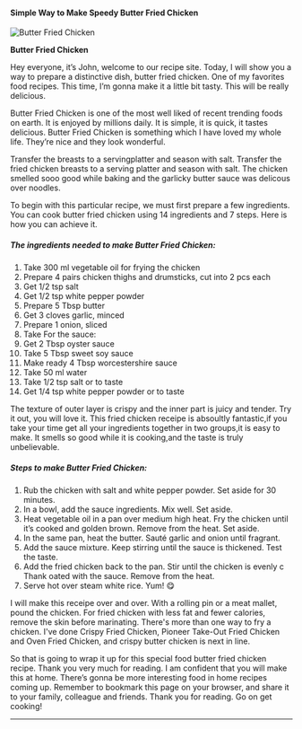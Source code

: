             

#### Simple Way to Make Speedy Butter Fried Chicken

![Butter Fried Chicken](https://img-global.cpcdn.com/recipes/441137e2995020c6/751x532cq70/butter-fried-chicken-recipe-main-photo.jpg)

**Butter Fried Chicken**

Hey everyone, it’s John, welcome to our recipe site. Today, I will show you a way to prepare a distinctive dish, butter fried chicken. One of my favorites food recipes. This time, I’m gonna make it a little bit tasty. This will be really delicious.

Butter Fried Chicken is one of the most well liked of recent trending foods on earth. It is enjoyed by millions daily. It is simple, it is quick, it tastes delicious. Butter Fried Chicken is something which I have loved my whole life. They’re nice and they look wonderful.

Transfer the breasts to a servingplatter and season with salt. Transfer the fried chicken breasts to a serving platter and season with salt. The chicken smelled sooo good while baking and the garlicky butter sauce was delicous over noodles.

To begin with this particular recipe, we must first prepare a few ingredients. You can cook butter fried chicken using 14 ingredients and 7 steps. Here is how you can achieve it.

##### The ingredients needed to make Butter Fried Chicken:

1.  Take 300 ml vegetable oil for frying the chicken
2.  Prepare 4 pairs chicken thighs and drumsticks, cut into 2 pcs each
3.  Get 1/2 tsp salt
4.  Get 1/2 tsp white pepper powder
5.  Prepare 5 Tbsp butter
6.  Get 3 cloves garlic, minced
7.  Prepare 1 onion, sliced
8.  Take For the sauce:
9.  Get 2 Tbsp oyster sauce
10.  Take 5 Tbsp sweet soy sauce
11.  Make ready 4 Tbsp worcestershire sauce
12.  Take 50 ml water
13.  Take 1/2 tsp salt or to taste
14.  Get 1/4 tsp white pepper powder or to taste

The texture of outer layer is crispy and the inner part is juicy and tender. Try it out, you will love it. This fried chicken receipe is absoultly fantastic,if you take your time get all your ingredients together in two groups,it is easy to make. It smells so good while it is cooking,and the taste is truly unbelievable.

##### Steps to make Butter Fried Chicken:

1.  Rub the chicken with salt and white pepper powder. Set aside for 30 minutes.
2.  In a bowl, add the sauce ingredients. Mix well. Set aside.
3.  Heat vegetable oil in a pan over medium high heat. Fry the chicken until it’s cooked and golden brown. Remove from the heat. Set aside.
4.  In the same pan, heat the butter. Sauté garlic and onion until fragrant.
5.  Add the sauce mixture. Keep stirring until the sauce is thickened. Test the taste.
6.  Add the fried chicken back to the pan. Stir until the chicken is evenly c Thank oated with the sauce. Remove from the heat.
7.  Serve hot over steam white rice. Yum! 😋

I will make this receipe over and over. With a rolling pin or a meat mallet, pound the chicken. For fried chicken with less fat and fewer calories, remove the skin before marinating. There's more than one way to fry a chicken. I've done Crispy Fried Chicken, Pioneer Take-Out Fried Chicken and Oven Fried Chicken, and crispy butter chicken is next in line.

So that is going to wrap it up for this special food butter fried chicken recipe. Thank you very much for reading. I am confident that you will make this at home. There’s gonna be more interesting food in home recipes coming up. Remember to bookmark this page on your browser, and share it to your family, colleague and friends. Thank you for reading. Go on get cooking!

* * *